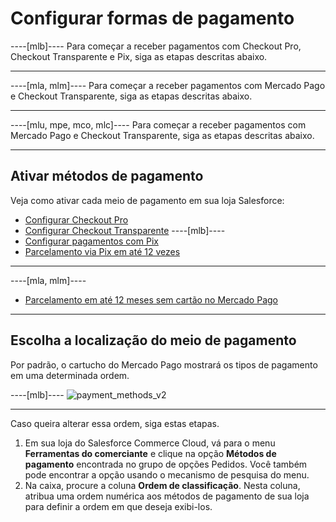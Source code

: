 # Configurar formas de pagamento

----[mlb]----
Para começar a receber pagamentos com Checkout Pro, Checkout Transparente e Pix, siga as etapas descritas abaixo.

------------
----[mla, mlm]----
Para começar a receber pagamentos com Mercado Pago e Checkout Transparente, siga as etapas descritas abaixo.

------------
----[mlu, mpe, mco, mlc]----
Para começar a receber pagamentos com Mercado Pago e Checkout Transparente, siga as etapas descritas abaixo.

------------
## Ativar métodos de pagamento

Veja como ativar cada meio de pagamento em sua loja Salesforce:

* [Configurar Checkout Pro](/developers/pt/docs/salesforce-commerce-cloud/payments-configuration/checkout-pro)
* [Configurar Checkout Transparente](/developers/pt/docs/salesforce-commerce-cloud/payments-configuration/checkout-api)
----[mlb]----
* [Configurar pagamentos com Pix](/developers/pt/docs/salesforce-commerce-cloud/payments-configuration/checkout-api/pix)
* [Parcelamento via Pix em até 12 vezes](/developers/pt/docs/salesforce-commerce-cloud/payments-configuration/checkout-api/credits)
------------
----[mla, mlm]----
* [Parcelamento em até 12 meses sem cartão no Mercado Pago](/developers/pt/docs/salesforce-commerce-cloud/payments-configuration/checkout-api/credits)
------------

## Escolha a localização do meio de pagamento

Por padrão, o cartucho do Mercado Pago mostrará os tipos de pagamento em uma determinada ordem.

----[mlb]----
![payment_methods_v2](salesforce/payment_methods_v2.png)

------------

Caso queira alterar essa ordem, siga estas etapas.

1. Em sua loja do Salesforce Commerce Cloud, vá para o menu **Ferramentas do comerciante** e clique na opção **Métodos de pagamento** encontrada no grupo de opções Pedidos. Você também pode encontrar a opção usando o mecanismo de pesquisa do menu.
2. Na caixa, procure a coluna **Ordem de classificação**. Nesta coluna, atribua uma ordem numérica aos métodos de pagamento de sua loja para definir a ordem em que deseja exibi-los.